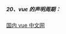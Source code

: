 ##### 20、vue 的声明周期：
[国内 vue 中文网](https://vue3js.cn/interview/vue/lifecycle.html#%E4%B8%89%E3%80%81%E7%94%9F%E5%91%BD%E5%91%A8%E6%9C%9F%E6%95%B4%E4%BD%93%E6%B5%81%E7%A8%8B)